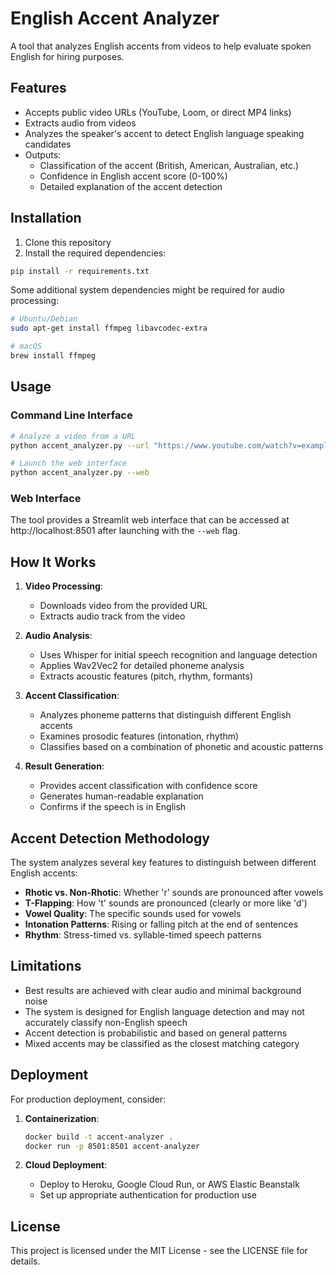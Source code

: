 # English Accent Analyzer

A tool that analyzes English accents from videos to help evaluate spoken English for hiring purposes.

## Features

- Accepts public video URLs (YouTube, Loom, or direct MP4 links)
- Extracts audio from videos
- Analyzes the speaker's accent to detect English language speaking candidates
- Outputs:
  - Classification of the accent (British, American, Australian, etc.)
  - Confidence in English accent score (0-100%)
  - Detailed explanation of the accent detection

## Installation

1. Clone this repository
2. Install the required dependencies:

```bash
pip install -r requirements.txt
```

Some additional system dependencies might be required for audio processing:

```bash
# Ubuntu/Debian
sudo apt-get install ffmpeg libavcodec-extra

# macOS
brew install ffmpeg
```

## Usage

### Command Line Interface

```bash
# Analyze a video from a URL
python accent_analyzer.py --url "https://www.youtube.com/watch?v=example"

# Launch the web interface
python accent_analyzer.py --web
```

### Web Interface

The tool provides a Streamlit web interface that can be accessed at http://localhost:8501 after launching with the `--web` flag.

## How It Works

1. **Video Processing**:
   - Downloads video from the provided URL
   - Extracts audio track from the video

2. **Audio Analysis**:
   - Uses Whisper for initial speech recognition and language detection
   - Applies Wav2Vec2 for detailed phoneme analysis
   - Extracts acoustic features (pitch, rhythm, formants)

3. **Accent Classification**:
   - Analyzes phoneme patterns that distinguish different English accents
   - Examines prosodic features (intonation, rhythm)
   - Classifies based on a combination of phonetic and acoustic patterns

4. **Result Generation**:
   - Provides accent classification with confidence score
   - Generates human-readable explanation
   - Confirms if the speech is in English

## Accent Detection Methodology

The system analyzes several key features to distinguish between different English accents:

- **Rhotic vs. Non-Rhotic**: Whether 'r' sounds are pronounced after vowels
- **T-Flapping**: How 't' sounds are pronounced (clearly or more like 'd')
- **Vowel Quality**: The specific sounds used for vowels
- **Intonation Patterns**: Rising or falling pitch at the end of sentences
- **Rhythm**: Stress-timed vs. syllable-timed speech patterns

## Limitations

- Best results are achieved with clear audio and minimal background noise
- The system is designed for English language detection and may not accurately classify non-English speech
- Accent detection is probabilistic and based on general patterns
- Mixed accents may be classified as the closest matching category

## Deployment

For production deployment, consider:

1. **Containerization**:
   ```bash
   docker build -t accent-analyzer .
   docker run -p 8501:8501 accent-analyzer
   ```

2. **Cloud Deployment**:
   - Deploy to Heroku, Google Cloud Run, or AWS Elastic Beanstalk
   - Set up appropriate authentication for production use

## License

This project is licensed under the MIT License - see the LICENSE file for details.